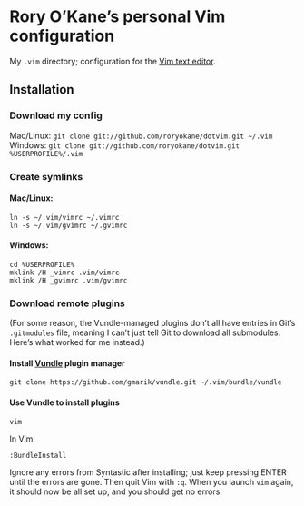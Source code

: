 # Rory O’Kane’s personal Vim configuration

My `.vim` directory; configuration for the [Vim text editor](http://en.wikipedia.org/wiki/Vim_%28text_editor%29).

## Installation

### Download my config

Mac/Linux: `git clone git://github.com/roryokane/dotvim.git ~/.vim`
Windows: `git clone git://github.com/roryokane/dotvim.git %USERPROFILE%/.vim`

### Create symlinks

#### Mac/Linux:

	ln -s ~/.vim/vimrc ~/.vimrc
	ln -s ~/.vim/gvimrc ~/.gvimrc

#### Windows:

	cd %USERPROFILE%
	mklink /H _vimrc .vim/vimrc
	mklink /H _gvimrc .vim/gvimrc

### Download remote plugins

(For some reason, the Vundle-managed plugins don’t all have entries in Git’s `.gitmodules` file, meaning I can’t just tell Git to download all submodules. Here’s what worked for me instead.)

#### Install [Vundle](https://github.com/gmarik/vundle) plugin manager

	git clone https://github.com/gmarik/vundle.git ~/.vim/bundle/vundle

#### Use Vundle to install plugins

	vim

In Vim:

	:BundleInstall

Ignore any errors from Syntastic after installing; just keep pressing ENTER until the errors are gone. Then quit Vim with `:q`. When you launch `vim` again, it should now be all set up, and you should get no errors.
